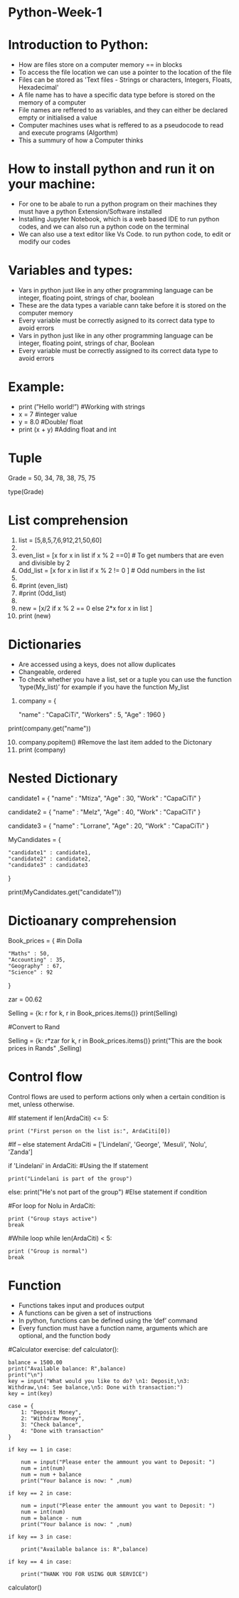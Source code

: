# Python-Week-1

# Introduction to Python:

- How are files store on a computer memory == in blocks
- To access the file location we can use a pointer to the location of the file
- Files can be stored as 'Text files - Strings or characters, Integers, Floats, Hexadecimal'
- A file name has to have a specific data type before is stored on the memory of a computer
- File names are reffered to as variables, and they can either be declared empty or initialised a value
- Computer machines uses what is reffered to as a pseudocode to read and execute programs (Algorthm)
- This a summury of how a Computer thinks

# How to install python and run it on your machine:
- For one to be abale to run a python program on their machines they must have a python Extension/Software installed
- Installing Jupyter Notebook, which is a web based IDE to run python codes, and we can also run a python code on the terminal
- We can also use a text editor like Vs Code. to run python code, to edit or modify our codes

# Variables and types:

- Vars in python just like in any other programming language can be integer, floating point, strings of char, boolean
- These are the data types a variable cann take before it is stored on the computer memory
- Every variable must be correctly asigned to its correct data type to avoid errors
- Vars in python just like in any other programming language can be integer, floating point, strings of char, Boolean
- Every variable must be correctly assigned to its correct data type to avoid errors

# Example:

- print (”Hello world!”) #Working with strings
- x = 7 #integer value
- y = 8.0 #Double/ float
- print (x + y) #Adding float and int

# Tuple

Grade = 50, 34, 78, 38, 75, 75

type(Grade)

# List comprehension
1. list = [5,8,5,7,6,912,21,50,60]
2. 
3. even_list = [x for x in list if x % 2 ==0] # To get numbers that are even and divisible by 2
4. Odd_list = [x for x in list if x % 2 != 0 ] # Odd numbers in the list
5. 
6. #print (even_list)
7. #print (Odd_list)
8. 
9. new = [x/2 if x % 2 == 0 else 2*x for x in list ]
10. print (new)
 
# Dictionaries
- Are accessed using a keys, does not allow duplicates
- Changeable, ordered
- To check whether you have a list, set or a tuple you can use the function ‘type(My_list)’ for example if you have the function My_list

1. company = {
 
   "name" : "CapaCiTi",
   "Workers" : 5,
   "Age" : 1960
 }
  
 print(company.get("name"))

10. company.popitem() #Remove the last item added to the Dictonary
11. print (company)

# Nested Dictionary

candidate1 = {
  "name" : "Mtiza",
  "Age" : 30,
  "Work" : "CapaCiTi"
 }
 
candidate2 = {
   "name" : "Melz",
   "Age" : 40,
   "Work" : "CapaCiTi"
 }
 
 candidate3 = {
    "name" : "Lorrane",
    "Age" : 20,
    "Work" : "CapaCiTi"
    }
 
MyCandidates = {
    
    "candidate1" : candidate1,
    "candidate2" : candidate2,
    "candidate3" : candidate3
 }
 
print(MyCandidates.get("candidate1"))

# Dictioanary comprehension

Book_prices = { #in Dolla

    "Maths" : 50,
    "Accounting" : 35,
    "Geography" : 67,
    "Science" : 92
}

zar = 00.62

Selling = {k: r for k, r in Book_prices.items()}
print(Selling)

#Convert to Rand

Selling = {k: r*zar for k, r in Book_prices.items()}
print("This are the book prices in Rands" ,Selling)

# Control flow

Control flows are used to perform actions only when a certain condition is met, unless otherwise.

#If statement
if len(ArdaCiti) <= 5:

    print ("First person on the list is:", ArdaCiti[0])
    
#If – else statement
ArdaCiti = ['Lindelani', 'George', 'Mesuli', 'Nolu', 'Zanda']

if 'Lindelani' in ArdaCiti:  #Using the If statement
    
    print("Lindelani is part of the group")

else:
    print("He's not part of the group") #Else statement if condition 

#For loop
for Nolu in ArdaCiti:

    print ("Group stays active")
    break
    
#While loop
while len(ArdaCiti) < 5:

    print ("Group is normal")
    break
    
# Function
- Functions takes input and produces output
- A functions can be given a set of instructions
- In python, functions can be defined using the ‘def’ command
- Every function must have a function name, arguments which are optional, and the function body

#Calculator exercise:
def calculator():

    balance = 1500.00
    print("Available balance: R",balance)
    print("\n")
    key = input("What would you like to do? \n1: Deposit,\n3: Withdraw,\n4: See balance,\n5: Done with transaction:")
    key = int(key)

    case = {
        1: "Deposit Money",
        2: "Withdraw Money",
        3: "Check balance",
        4: "Done with transaction"
    }
    
    if key == 1 in case:
        
        num = input("Please enter the ammount you want to Deposit: ")
        num = int(num)
        num = num + balance
        print("Your balance is now: " ,num)

    if key == 2 in case:

        num = input("Please enter the ammount you want to Deposit: ")
        num = int(num)
        num = balance - num
        print("Your balance is now: " ,num)
        
    if key == 3 in case:

        print("Available balance is: R",balance)

    if key == 4 in case:

        print("THANK YOU FOR USING OUR SERVICE")

calculator()

